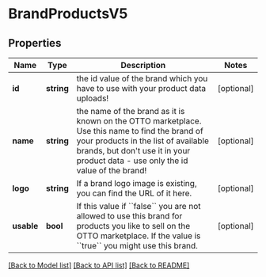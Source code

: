 # BrandProductsV5

## Properties
Name | Type | Description | Notes
------------ | ------------- | ------------- | -------------
**id** | **string** | the id value of the brand which you have to use with your product data uploads! | [optional] 
**name** | **string** | the name of the brand as it is known on the OTTO marketplace. Use this name to find the brand of your products in the list of available brands, but don&#x27;t use it in your product data - use only the id value of the brand! | [optional] 
**logo** | **string** | If a brand logo image is existing, you can find the URL of it here. | [optional] 
**usable** | **bool** | If this value if &#x60;&#x60;false&#x60;&#x60; you are not allowed to use this brand for products you like to sell on the OTTO marketplace. If the value is &#x60;&#x60;true&#x60;&#x60; you might use this brand. | [optional] 

[[Back to Model list]](../../README.md#documentation-for-models) [[Back to API list]](../../README.md#documentation-for-api-endpoints) [[Back to README]](../../README.md)

